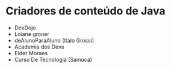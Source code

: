 # Criadores de conteúdo de Java
+ DevDojo
+ Loiane groner
+ deAlunoParaAluno (Italo Grossi)
+ Academia dos Devs
+ Elder Moraes
+ Curso De Tecnologia (Samuca)